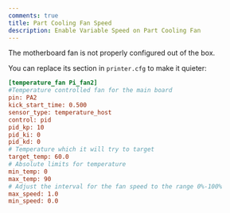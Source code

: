 ```yaml
---
comments: true
title: Part Cooling Fan Speed
description: Enable Variable Speed on Part Cooling Fan
---
```


The motherboard fan is not properly configured out of the box.

You can replace its section in `printer.cfg` to make it quieter:

```cfg
[temperature_fan Pi_fan2] 
#Temperature controlled fan for the main board
pin: PA2
kick_start_time: 0.500
sensor_type: temperature_host
control: pid
pid_kp: 10
pid_ki: 0
pid_kd: 0
# Temperature which it will try to target
target_temp: 60.0
# Absolute limits for temperature
min_temp: 0
max_temp: 90
# Adjust the interval for the fan speed to the range 0%-100%
max_speed: 1.0
min_speed: 0.0
```